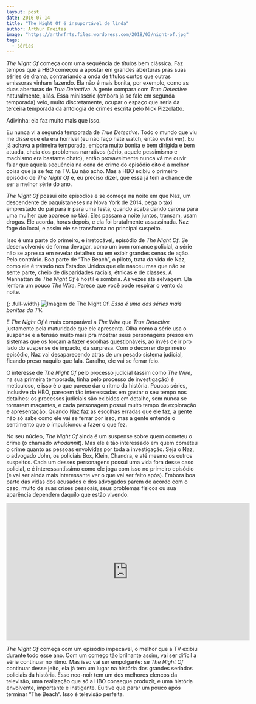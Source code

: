 ```yaml
---
layout: post
date: 2016-07-14
title: "The Night Of é insuportável de linda"
author: Arthur Freitas
image: "https://arthrfrts.files.wordpress.com/2018/03/night-of.jpg"
tags:
  - séries
---
```


_The Night Of_ começa com uma sequência de títulos bem clássica. Faz tempos que a HBO começou a apostar em grandes aberturas pras suas séries de drama, contrariando a onda de títulos curtos que outras emissoras vinham fazendo. Ela não é mais bonita, por exemplo, como as duas aberturas de _True Detective_. A gente compara com _True Detective_ naturalmente, aliás. Essa minissérie (embora ja se fale em segunda temporada) veio, muito discretamente, ocupar o espaço que seria da terceira temporada da antologia de crimes escrita pelo Nick Pizzolatto.

Adivinha: ela faz muito mais que isso.

Eu nunca vi a segunda temporada de _True Detective_. Todo o mundo que viu me disse que ela era horrível (eu não faço hate watch, então evitei ver). Eu já achava a primeira temporada, embora muito bonita e bem dirigida e bem atuada, cheia dos problemas narrativos (sério, aquele pessimismo e machismo era bastante chato), então provavelmente nunca vá me ouvir falar que aquela sequência na cena do crime do episódio oito é a melhor coisa que já se fez na TV. Eu não acho. Mas a HBO exibiu o primeiro episódio de _The Night Of_ e, eu preciso dizer, que essa já tem a chance de ser a melhor série do ano.

_The Night Of_ possui oito episódios e se começa na noite em que Naz, um descendente de paquistaneses na Nova York de 2014, pega o táxi emprestado do pai para ir para uma festa, quando acaba dando carona para uma mulher que aparece no táxi. Eles passam a noite juntos, transam, usam drogas. Ele acorda, horas depois, e ela foi brutalmente assassinada. Naz foge do local, e assim ele se transforma no principal suspeito.

Isso é uma parte do primeiro, e irretocável, episódio de _The Night Of_. Se desenvolvendo de forma devagar, como um bom romance policial, a série não se apressa em revelar detalhes ou em exibir grandes cenas de ação. Pelo contrário. Boa parte de “The Beach”, o piloto, trata da vida de Naz, como ele é tratado nos Estados Unidos que ele nasceu mas que não se sente parte, cheio de disparidades raciais, étnicas e de classes. A Manhattan de _The Night Of_ é hostil e sombria. As vezes até selvagem. Ela lembra um pouco _The Wire_. Parece que você pode respirar o vento da noite.

{: .full-width}
![Imagem de The Night Of.](https://arthrfrts.files.wordpress.com/2018/03/nightof.jpg)
_Essa é uma das séries mais bonitas da TV._

E _The Night Of_ é mais comparável a _The Wire_ que _True Detective_ justamente pela maturidade que ele apresenta. Olha como a série usa o suspense e a tensão muito mais pra mostrar seus personagens presos em sistemas que os forçam a fazer escolhas questionáveis, ao invés de ir pro lado do suspense de impacto, da surpresa. Com o decorrer do primeiro episódio, Naz vai desaparecendo atrás de um pesado sistema judicial, ficando preso naquilo que fala. Caralho, ele vai se ferrar feio.

O interesse de _The Night Of_ pelo processo judicial (assim como _The Wire_, na sua primeira temporada, tinha pelo processo de investigação) é meticuloso, e isso é o que parece dar o ritmo da história. Poucas séries, inclusive da HBO, parecem tão interessadas em gastar o seu tempo nos detalhes: os processos judiciais são exibidos em detalhe, sem nunca se tornarem maçantes, e cada personagem possui muito tempo de exploração e apresentação. Quando Naz faz as escolhas erradas que ele faz, a gente não só sabe como ele vai se ferrar por isso, mas a gente entende o sentimento que o impulsionou a fazer o que fez.

No seu núcleo, _The Night Of_ ainda é um suspense sobre quem cometeu o crime (o chamado _whodunnit_). Mas ele é tão interessado em quem cometeu o crime quanto as pessoas envolvidas por toda a investigação. Seja o Naz, o advogado John, os policiais Box, Klein, Chandra, e até mesmo os outros suspeitos. Cada um desses personagens possui uma vida fora desse caso policial, e é interessantíssimo como ele joga com isso no primeiro episódio (e vai ser ainda mais interessante ver o que vai ser feito após). Embora boa parte das vidas dos acusados e dos advogados parem de acordo com o caso, muito de suas crises pessoais, seus problemas físicos ou sua aparência dependem daquilo que estão vivendo.

<iframe width="640" height="360" src="https://www.youtube.com/embed/556N5vojtp0" frameborder="0" allow="autoplay; encrypted-media" allowfullscreen></iframe>

_The Night Of_ começa com um episódio impecável, o melhor que a TV exibiu durante todo esse ano. Com um começo tão brilhante assim, vai ser difícil a série continuar no ritmo. Mas isso vai ser empolgante: se _The Night Of_ continuar desse jeito, ela já tem um lugar na história dos grandes seriados policiais da história. Esse neo-noir tem um dos melhores elencos da televisão, uma realização que só a HBO consegue produzir, e uma história envolvente, importante e instigante. Eu tive que parar um pouco após terminar “The Beach”. Isso é televisão perfeita.
